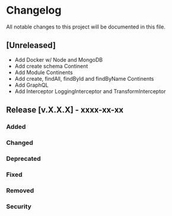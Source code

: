 # Changelog

All notable changes to this project will be documented in this file.

## [Unreleased]

- Add Docker w/ Node and MongoDB
- Add create schema Continent
- Add Module Continents
- Add create, findAll, findById and findByName Continents
- Add GraphQL 
- Add Interceptor LoggingInterceptor and TransformInterceptor

## Release [v.X.X.X] - xxxx-xx-xx

### Added

### Changed

### Deprecated

### Fixed

### Removed

### Security